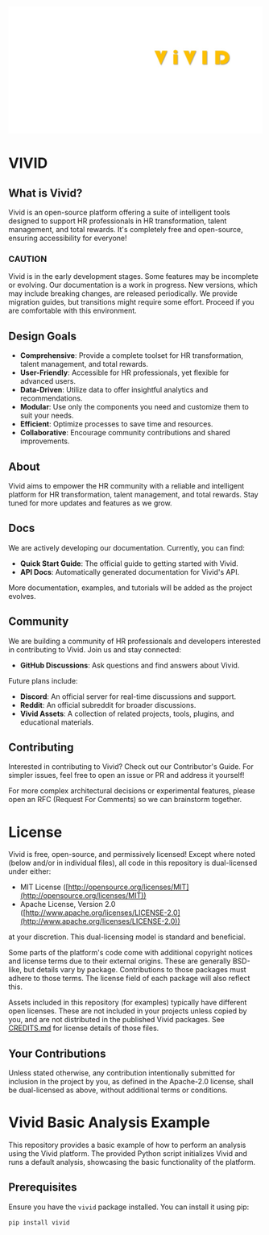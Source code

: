 ![Your Image](cover.jpg)

# VIVID

## What is Vivid?
Vivid is an open-source platform offering a suite of intelligent tools designed to support HR professionals in HR transformation, talent management, and total rewards. It's completely free and open-source, ensuring accessibility for everyone!

### CAUTION
Vivid is in the early development stages. Some features may be incomplete or evolving. Our documentation is a work in progress. New versions, which may include breaking changes, are released periodically. We provide migration guides, but transitions might require some effort. Proceed if you are comfortable with this environment.

## Design Goals
- **Comprehensive**: Provide a complete toolset for HR transformation, talent management, and total rewards.
- **User-Friendly**: Accessible for HR professionals, yet flexible for advanced users.
- **Data-Driven**: Utilize data to offer insightful analytics and recommendations.
- **Modular**: Use only the components you need and customize them to suit your needs.
- **Efficient**: Optimize processes to save time and resources.
- **Collaborative**: Encourage community contributions and shared improvements.

## About
Vivid aims to empower the HR community with a reliable and intelligent platform for HR transformation, talent management, and total rewards. Stay tuned for more updates and features as we grow.

## Docs
We are actively developing our documentation. Currently, you can find:
- **Quick Start Guide**: The official guide to getting started with Vivid.
- **API Docs**: Automatically generated documentation for Vivid's API.

More documentation, examples, and tutorials will be added as the project evolves.

## Community
We are building a community of HR professionals and developers interested in contributing to Vivid. Join us and stay connected:
- **GitHub Discussions**: Ask questions and find answers about Vivid.

Future plans include:
- **Discord**: An official server for real-time discussions and support.
- **Reddit**: An official subreddit for broader discussions.
- **Vivid Assets**: A collection of related projects, tools, plugins, and educational materials.

## Contributing
Interested in contributing to Vivid? Check out our Contributor's Guide. For simpler issues, feel free to open an issue or PR and address it yourself!

For more complex architectural decisions or experimental features, please open an RFC (Request For Comments) so we can brainstorm together.

# License

Vivid is free, open-source, and permissively licensed! Except where noted (below and/or in individual files), all code in this repository is dual-licensed under either:

- MIT License ([http://opensource.org/licenses/MIT](http://opensource.org/licenses/MIT))
- Apache License, Version 2.0 ([http://www.apache.org/licenses/LICENSE-2.0](http://www.apache.org/licenses/LICENSE-2.0))

at your discretion. This dual-licensing model is standard and beneficial.

Some parts of the platform's code come with additional copyright notices and license terms due to their external origins. These are generally BSD-like, but details vary by package. Contributions to those packages must adhere to those terms. The license field of each package will also reflect this.

Assets included in this repository (for examples) typically have different open licenses. These are not included in your projects unless copied by you, and are not distributed in the published Vivid packages. See [CREDITS.md](CREDITS.md) for license details of those files.

## Your Contributions

Unless stated otherwise, any contribution intentionally submitted for inclusion in the project by you, as defined in the Apache-2.0 license, shall be dual-licensed as above, without additional terms or conditions.

# Vivid Basic Analysis Example

This repository provides a basic example of how to perform an analysis using the Vivid platform. The provided Python script initializes Vivid and runs a default analysis, showcasing the basic functionality of the platform.

## Prerequisites

Ensure you have the `vivid` package installed. You can install it using pip:

```bash
pip install vivid
